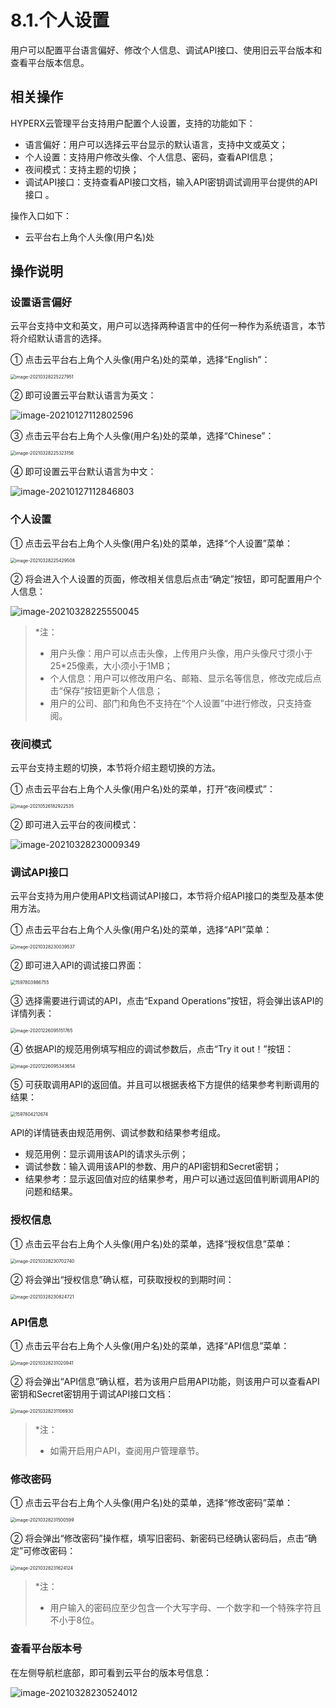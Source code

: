 # 8.1.个人设置

用户可以配置平台语言偏好、修改个人信息、调试API接口、使用旧云平台版本和查看平台版本信息。

## 相关操作

HYPERX云管理平台支持用户配置个人设置，支持的功能如下：

- 语言偏好：用户可以选择云平台显示的默认语言，支持中文或英文；
- 个人设置：支持用户修改头像、个人信息、密码，查看API信息；
- 夜间模式：支持主题的切换；
- 调试API接口：支持查看API接口文档，输入API密钥调试调用平台提供的API接口 。


操作入口如下：

- 云平台右上角个人头像(用户名)处


## 操作说明

### 设置语言偏好

云平台支持中文和英文，用户可以选择两种语言中的任何一种作为系统语言，本节将介绍默认语言的选择。

① 点击云平台右上角个人头像(用户名)处的菜单，选择“English”：

<img src="personal_settings.assets/image-20210328225227951.png" alt="image-20210328225227951" style="zoom:50%;" />

② 即可设置云平台默认语言为英文：

![image-20210127112802596](personal_settings.assets/image-20210127112802596.png)

③ 点击云平台右上角个人头像(用户名)处的菜单，选择“Chinese”：

<img src="personal_settings.assets/image-20210328225323156.png" alt="image-20210328225323156" style="zoom:50%;" />

④ 即可设置云平台默认语言为中文：

![image-20210127112846803](personal_settings.assets/image-20210127112846803.png)

### 个人设置

① 点击云平台右上角个人头像(用户名)处的菜单，选择“个人设置”菜单：

<img src="personal_settings.assets/image-20210328225429508.png" alt="image-20210328225429508" style="zoom:50%;" />

② 将会进入个人设置的页面，修改相关信息后点击“确定”按钮，即可配置用户个人信息：

![image-20210328225550045](personal_settings.assets/image-20210328225550045.png)

> *注：
>
> - 用户头像：用户可以点击头像，上传用户头像，用户头像尺寸须小于25*25像素，大小须小于1MB；
> - 个人信息：用户可以修改用户名、邮箱、显示名等信息，修改完成后点击“保存”按钮更新个人信息；
> - 用户的公司、部门和角色不支持在“个人设置”中进行修改，只支持查阅。

### 夜间模式

云平台支持主题的切换，本节将介绍主题切换的方法。

① 点击云平台右上角个人头像(用户名)处的菜单，打开“夜间模式”：

<img src="personal_settings.assets/image-20210526182922535.png" alt="image-20210526182922535" style="zoom:50%;" />

② 即可进入云平台的夜间模式：

![image-20210328230009349](personal_settings.assets/image-20210328230009349.png)

### 调试API接口

云平台支持为用户使用API文档调试API接口，本节将介绍API接口的类型及基本使用方法。

① 点击云平台右上角个人头像(用户名)处的菜单，选择“API”菜单：

<img src="personal_settings.assets/image-20210328230039537.png" alt="image-20210328230039537" style="zoom:50%;" />

② 即可进入API的调试接口界面：

<img src="personal_settings.assets/1597803986755.png" alt="1597803986755" style="zoom:50%;" />

③ 选择需要进行调试的API，点击“Expand Operations”按钮，将会弹出该API的详情列表：

<img src="personal_settings.assets/image-20201226095151765.png" alt="image-20201226095151765" style="zoom:50%;" />

④ 依据API的规范用例填写相应的调试参数后，点击“Try it out！”按钮：

<img src="personal_settings.assets/image-20201226095343654.png" alt="image-20201226095343654" style="zoom:50%;" />

⑤ 可获取调用API的返回值。并且可以根据表格下方提供的结果参考判断调用的结果：

<img src="personal_settings.assets/1597804212674.png" alt="1597804212674" style="zoom:50%;" />


API的详情链表由规范用例、调试参数和结果参考组成。

- 规范用例：显示调用该API的请求头示例；
- 调试参数：输入调用该API的参数、用户的API密钥和Secret密钥；
- 结果参考：显示返回值对应的结果参考，用户可以通过返回值判断调用API的问题和结果。

### 授权信息

① 点击云平台右上角个人头像(用户名)处的菜单，选择“授权信息”菜单：

<img src="personal_settings.assets/image-20210328230702740.png" alt="image-20210328230702740" style="zoom:50%;" />

② 将会弹出“授权信息”确认框，可获取授权的到期时间：

<img src="personal_settings.assets/image-20210328230824721.png" alt="image-20210328230824721" style="zoom:50%;" />

### API信息

① 点击云平台右上角个人头像(用户名)处的菜单，选择“API信息”菜单：

<img src="personal_settings.assets/image-20210328231020941.png" alt="image-20210328231020941" style="zoom:50%;" />

② 将会弹出“API信息”确认框，若为该用户启用API功能，则该用户可以查看API密钥和Secret密钥用于调试API接口文档：

<img src="personal_settings.assets/image-20210328231106930.png" alt="image-20210328231106930" style="zoom:50%;" />



> *注：
>
> - 如需开启用户API，查阅用户管理章节。

### 修改密码

① 点击云平台右上角个人头像(用户名)处的菜单，选择“修改密码”菜单：

<img src="personal_settings.assets/image-20210328231500599.png" alt="image-20210328231500599" style="zoom:50%;" />

② 将会弹出“修改密码”操作框，填写旧密码、新密码已经确认密码后，点击“确定”可修改密码：

<img src="personal_settings.assets/image-20210328231624124.png" alt="image-20210328231624124" style="zoom:50%;" />

> *注：
>
> - 用户输入的密码应至少包含一个大写字母、一个数字和一个特殊字符且不小于8位。

### 查看平台版本号

在左侧导航栏底部，即可看到云平台的版本号信息：

![image-20210328230524012](personal_settings.assets/image-20210328230524012.png)